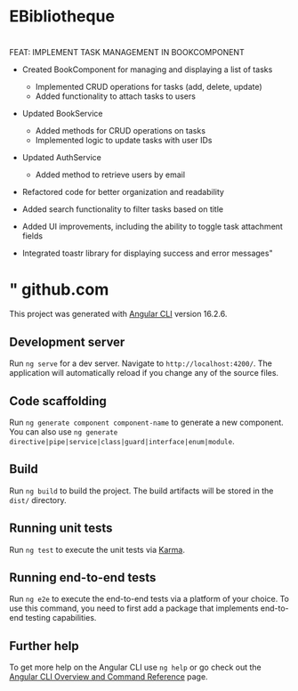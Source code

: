 # EBibliotheque
# 
FEAT: IMPLEMENT TASK MANAGEMENT IN BOOKCOMPONENT
- Created BookComponent for managing and displaying a list of tasks
  - Implemented CRUD operations for tasks (add, delete, update)
  - Added functionality to attach tasks to users

- Updated BookService
  - Added methods for CRUD operations on tasks
  - Implemented logic to update tasks with user IDs

- Updated AuthService
  - Added method to retrieve users by email

- Refactored code for better organization and readability

- Added search functionality to filter tasks based on title

- Added UI improvements, including the ability to toggle task attachment fields

- Integrated toastr library for displaying success and error messages"

# " github.com

This project was generated with [Angular CLI](https://github.com/angular/angular-cli) version 16.2.6.
## Development server

Run `ng serve` for a dev server. Navigate to `http://localhost:4200/`. The application will automatically reload if you change any of the source files.

## Code scaffolding

Run `ng generate component component-name` to generate a new component. You can also use `ng generate directive|pipe|service|class|guard|interface|enum|module`.

## Build

Run `ng build` to build the project. The build artifacts will be stored in the `dist/` directory.

## Running unit tests

Run `ng test` to execute the unit tests via [Karma](https://karma-runner.github.io).

## Running end-to-end tests

Run `ng e2e` to execute the end-to-end tests via a platform of your choice. To use this command, you need to first add a package that implements end-to-end testing capabilities.

## Further help

To get more help on the Angular CLI use `ng help` or go check out the [Angular CLI Overview and Command Reference](https://angular.io/cli) page.